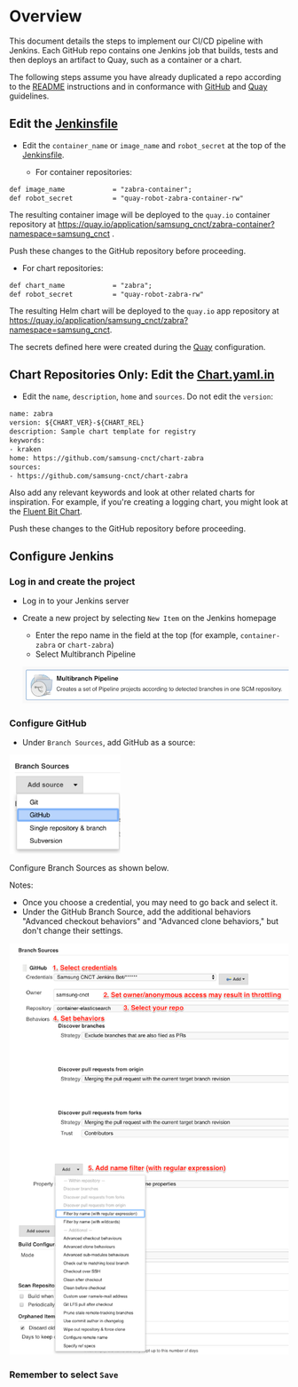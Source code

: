 # Overview

This document details the steps to implement our CI/CD pipeline with Jenkins. Each GitHub repo contains one Jenkins job that builds, tests and then deploys an artifact to Quay, such as a container or a chart.

The following steps assume you have already duplicated a repo according to the
[README](../README.md) instructions and in conformance with [GitHub](./github.md)
and [Quay](./quay.md) guidelines.

## Edit the [Jenkinsfile](../Jenkinsfile)

* Edit the `container_name` or `image_name` and `robot_secret` at the top of
the [Jenkinsfile](../Jenkinsfile).

  * For container repositories:

```
def image_name            = "zabra-container";
def robot_secret          = "quay-robot-zabra-container-rw"
```

  The resulting container image will be deployed to the `quay.io` container
  repository at https://quay.io/application/samsung_cnct/zabra-container?namespace=samsung_cnct .

  Push these changes to the GitHub repository before proceeding.

  * For chart repositories:

```
def chart_name            = "zabra";
def robot_secret          = "quay-robot-zabra-rw"
```

  The resulting Helm chart will be deployed to the `quay.io` app
  repository at https://quay.io/application/samsung_cnct/zabra?namespace=samsung_cnct.

The secrets defined here were created during the [Quay](./quay.md) configuration.

## Chart Repositories Only: Edit the [Chart.yaml.in](../Chart.yaml.in)

* Edit the `name`, `description`, `home` and `sources`. Do not edit the `version`:

```
name: zabra
version: ${CHART_VER}-${CHART_REL}
description: Sample chart template for registry
keywords:
- kraken
home: https://github.com/samsung-cnct/chart-zabra
sources:
- https://github.com/samsung-cnct/chart-zabra
```

Also add any relevant keywords and look at other
related charts for inspiration. For example, if you're creating a logging chart, you might
look at the [Fluent Bit Chart](https://github.com/samsung-cnct/chart-fluent-bit).

Push these changes to the GitHub repository before proceeding.

## Configure Jenkins

### Log in and create the project

* Log in to your Jenkins server
* Create a new project by selecting `New Item` on the Jenkins homepage
  * Enter the repo name in the field at the top (for example, `container-zabra` or `chart-zabra`)
  * Select Multibranch Pipeline 
  
  <p align="center">
  <img src="https://github.com/NancyHarvey/solas/blob/ea5c38b5f5210c9635b7850d20b0a346aecdbb5c/docs/images/jenkins/Multibranch_cropped.png" width="700" title="Github Logo">
</p>

### Configure GitHub

* Under `Branch Sources`, add GitHub as a source:

<p align="left">
  <img src="https://github.com/NancyHarvey/solas/blob/master/docs/images/Jenkins%20Branch%20Sources%20Config.png" width="200" title="Github Logo">
</p>

Configure Branch Sources as shown below.

Notes:
* Once you choose a credential, you may need to go back and select it.
* Under the GitHub Branch Source, add the additional behaviors "Advanced
checkout behaviors" and "Advanced clone behaviors," but don't change their
settings.

<p align="center">
  <img src="https://github.com/NancyHarvey/solas/blob/master/docs/images/jenkins/Jenkins%20Branch%20Sources%20w%20Notes.png" width="800" title="Branch Sources with Notes">
</p>

### Remember to select `Save`
